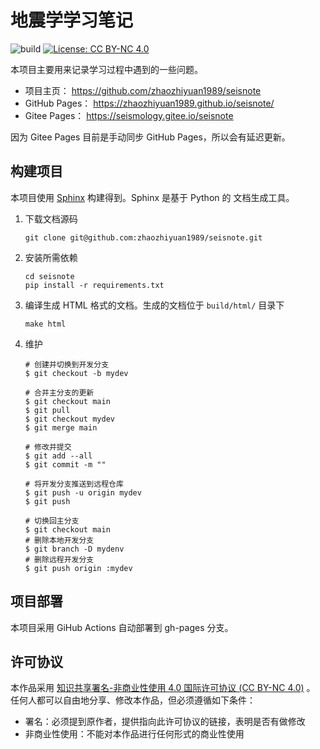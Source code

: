 # 地震学学习笔记

![build](https://github.com/zhaozhiyuan1989/seisnote/workflows/CI/badge.svg)
[![License: CC BY-NC 4.0](https://img.shields.io/badge/License-CC%20BY--NC%204.0-blue.svg)](https://creativecommons.org/licenses/by-nc/4.0/deed.zh)


本项目主要用来记录学习过程中遇到的一些问题。

- 项目主页： https://github.com/zhaozhiyuan1989/seisnote
- GitHub Pages： https://zhaozhiyuan1989.github.io/seisnote/
- Gitee Pages： https://seismology.gitee.io/seisnote

因为 Gitee Pages 目前是手动同步 GitHub Pages，所以会有延迟更新。

## 构建项目

本项目使用 [Sphinx](http://www.sphinx-doc.org/) 构建得到。Sphinx 是基于 Python 的
文档生成工具。

1.  下载文档源码

        git clone git@github.com:zhaozhiyuan1989/seisnote.git

2.  安装所需依赖

        cd seisnote
        pip install -r requirements.txt

3.  编译生成 HTML 格式的文档。生成的文档位于 `build/html/` 目录下

        make html

4.  维护

        # 创建并切换到开发分支
        $ git checkout -b mydev
        
        # 合并主分支的更新
        $ git checkout main
        $ git pull
        $ git checkout mydev
        $ git merge main

        # 修改并提交
        $ git add --all
        $ git commit -m ""

        # 将开发分支推送到远程仓库
        $ git push -u origin mydev
        $ git push
        
        # 切换回主分支
        $ git checkout main
        # 删除本地开发分支
        $ git branch -D mydenv
        # 删除远程开发分支
        $ git push origin :mydev

## 项目部署

本项目采用 GiHub Actions 自动部署到 gh-pages 分支。

## 许可协议

本作品采用 [知识共享署名-非商业性使用 4.0 国际许可协议 (CC BY-NC 4.0)](https://creativecommons.org/licenses/by-nc/4.0/deed.zh) 。
任何人都可以自由地分享、修改本作品，但必须遵循如下条件：

- 署名：必须提到原作者，提供指向此许可协议的链接，表明是否有做修改
- 非商业性使用：不能对本作品进行任何形式的商业性使用
